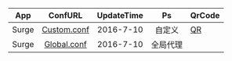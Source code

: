 App|ConfURL|UpdateTime|Ps|QrCode
---------|:---------:|:---------:|:---------:|:---------
Surge|[Custom.conf](https://raw.githubusercontent.com/Brywmzl/Conf/master/Custom.conf) |2016-7-10|自定义|[QR](http://qr.api.cli.im/qr?data=ssr%253A%252F%252FyaUbpMTI0LjI0OC4y9bkjpjaGFjaGEyMDpwbGFpZ5Wm14NMl1USjpmWdXMjAuOTk6NDQzO&level=H&transparent=false&bgcolor=%23ffffff&forecolor=%23000000&blockpixel=12&marginblock=1&logourl=&size=280&kid=cliim&key=c6d8e58f8110151aa7e448c9f8904c53)
Surge|[Global.conf](https://raw.githubusercontent.com/Brywmzl/Conf/master/Global.conf) |2016-7-10|全局代理|

